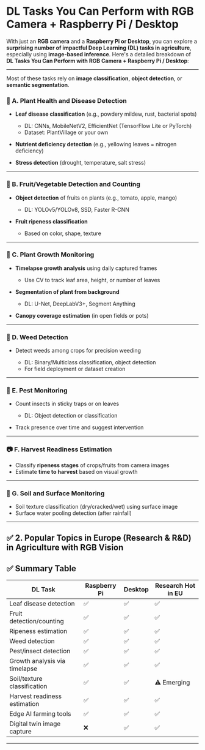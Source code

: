 # DL Tasks You Can Perform with RGB Camera + Raspberry Pi / Desktop

With just an **RGB camera** and a **Raspberry Pi or Desktop**, you can explore a **surprising number of impactful Deep Learning (DL) tasks in agriculture**, especially using **image-based inference**. Here's a detailed breakdown of **DL Tasks You Can Perform with RGB Camera + Raspberry Pi / Desktop**:

---

Most of these tasks rely on **image classification**, **object detection**, or **semantic segmentation**.

### 🌿 A. **Plant Health and Disease Detection**

* **Leaf disease classification** (e.g., powdery mildew, rust, bacterial spots)

  * DL: CNNs, MobileNetV2, EfficientNet (TensorFlow Lite or PyTorch)
  * Dataset: PlantVillage or your own
* **Nutrient deficiency detection** (e.g., yellowing leaves = nitrogen deficiency)
* **Stress detection** (drought, temperature, salt stress)

---

### 🍓 B. **Fruit/Vegetable Detection and Counting**

* **Object detection** of fruits on plants (e.g., tomato, apple, mango)

  * DL: YOLOv5/YOLOv8, SSD, Faster R-CNN
* **Fruit ripeness classification**

  * Based on color, shape, texture

---

### 🌱 C. **Plant Growth Monitoring**

* **Timelapse growth analysis** using daily captured frames

  * Use CV to track leaf area, height, or number of leaves
* **Segmentation of plant from background**

  * DL: U-Net, DeepLabV3+, Segment Anything
* **Canopy coverage estimation** (in open fields or pots)

---

### 🌾 D. **Weed Detection**

* Detect weeds among crops for precision weeding

  * DL: Binary/Multiclass classification, object detection
  * For field deployment or dataset creation

---

### 🐛 E. **Pest Monitoring**

* Count insects in sticky traps or on leaves

  * DL: Object detection or classification
* Track presence over time and suggest intervention

---

### 📷 F. **Harvest Readiness Estimation**

* Classify **ripeness stages** of crops/fruits from camera images
* Estimate **time to harvest** based on visual growth

---

### 🧪 G. **Soil and Surface Monitoring**

* Soil texture classification (dry/cracked/wet) using surface image
* Surface water pooling detection (after rainfall)

---

## ✅ **2. Popular Topics in Europe (Research & R\&D) in Agriculture with RGB Vision**

## ✅ Summary Table

| DL Task                       | Raspberry Pi | Desktop | Research Hot in EU |
| ----------------------------- | ------------ | ------- | ------------------ |
| Leaf disease detection        | ✅            | ✅       | ✅                  |
| Fruit detection/counting      | ✅            | ✅       | ✅                  |
| Ripeness estimation           | ✅            | ✅       | ✅                  |
| Weed detection                | ✅            | ✅       | ✅                  |
| Pest/insect detection         | ✅            | ✅       | ✅                  |
| Growth analysis via timelapse | ✅            | ✅       | ✅                  |
| Soil/texture classification   | ✅            | ✅       | ⚠️ Emerging        |
| Harvest readiness estimation  | ✅            | ✅       | ✅                  |
| Edge AI farming tools         | ✅            | ✅       | ✅                  |
| Digital twin image capture    | ❌            | ✅       | ✅                  |

---
